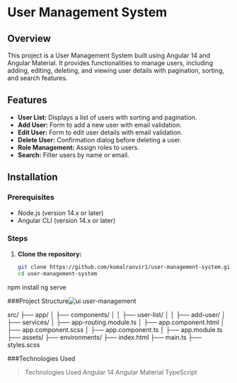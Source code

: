 # User Management System

## Overview
This project is a User Management System built using Angular 14 and Angular Material. It provides functionalities to manage users, including adding, editing, deleting, and viewing user details with pagination, sorting, and search features.

## Features
- **User List:** Displays a list of users with sorting and pagination.
- **Add User:** Form to add a new user with email validation.
- **Edit User:** Form to edit user details with email validation.
- **Delete User:** Confirmation dialog before deleting a user.
- **Role Management:** Assign roles to users.
- **Search:** Filter users by name or email.

## Installation

### Prerequisites
- Node.js (version 14.x or later)
- Angular CLI (version 14.x or later)

### Steps
1. **Clone the repository:**
   ```sh
   git clone https://github.com/komalranvir1/user-management-system.git
   cd user-management-system

npm install
ng serve

###Project Structure![ui user-management](https://github.com/komalranvir1/user-management-system/assets/111642923/d8caf828-6057-49ae-b3a1-016a41ab1b75)


src/
├── app/
│   ├── components/
│   │   ├── user-list/
│   │   ├── add-user/
│   ├── services/
│   ├── app-routing.module.ts
│   ├── app.component.html
│   ├── app.component.scss
│   ├── app.component.ts
│   ├── app.module.ts
├── assets/
├── environments/
├── index.html
├── main.ts
├── styles.scss

###Technologies Used
>Technologies Used
>Angular 14
>Angular Material
>TypeScript


